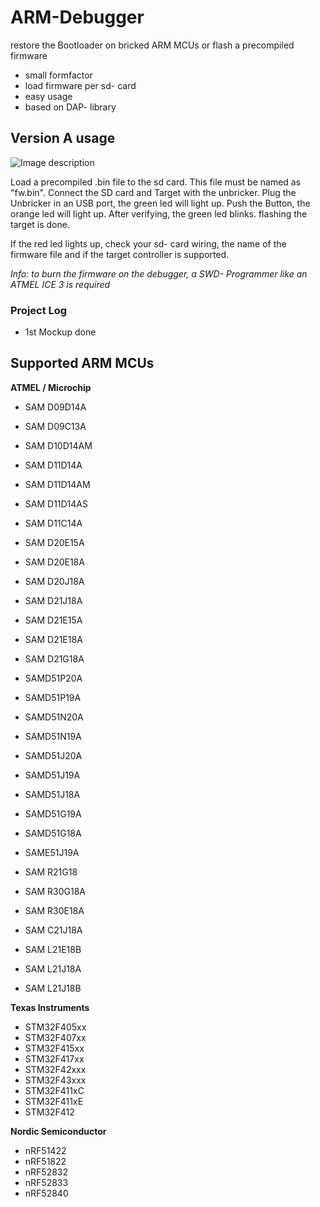 # ARM-Debugger
restore the Bootloader on bricked ARM MCUs or flash a precompiled firmware

* small formfactor
* load firmware per sd- card
* easy usage
* based on DAP- library

## Version A usage

![Image description](https://github.com/szelectronix/ARM-Debugger/blob/master/VarianteA/schematic.png)

Load a precompiled .bin file to the sd card. This file must be named as "fw.bin".
Connect the SD card and Target with the unbricker. Plug the Unbricker in an USB port, the green led will light up.
Push the Button, the orange led will light up.
After verifying, the green led blinks. flashing the target is done.

If the red led lights up, check your sd- card wiring, the name of the firmware file and if the target controller is supported.

*Info: to burn the firmware on the debugger, a SWD- Programmer like an ATMEL ICE 3 is required*

### Project Log
* 1st Mockup done

## Supported ARM MCUs
**ATMEL / Microchip**
* SAM D09D14A
* SAM D09C13A
* SAM D10D14AM
* SAM D11D14A
* SAM D11D14AM
* SAM D11D14AS
* SAM D11C14A
* SAM D20E15A
* SAM D20E18A
* SAM D20J18A
* SAM D21J18A
* SAM D21E15A
* SAM D21E18A
* SAM D21G18A
* SAMD51P20A
* SAMD51P19A
* SAMD51N20A
* SAMD51N19A
* SAMD51J20A
* SAMD51J19A
* SAMD51J18A
* SAMD51G19A
* SAMD51G18A
* SAME51J19A

* SAM R21G18
* SAM R30G18A
* SAM R30E18A

* SAM C21J18A

* SAM L21E18B
* SAM L21J18A
* SAM L21J18B

**Texas Instruments**
* STM32F405xx
* STM32F407xx
* STM32F415xx
* STM32F417xx
* STM32F42xxx
* STM32F43xxx
* STM32F411xC
* STM32F411xE
* STM32F412

**Nordic Semiconductor**
* nRF51422
* nRF51822
* nRF52832  
* nRF52833
* nRF52840
